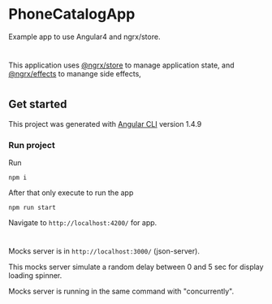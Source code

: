 # PhoneCatalogApp

Example app to use Angular4 and ngrx/store.

#

This application uses [@ngrx/store](https://github.com/ngrx/platform/blob/master/docs/store/README.md) to manage application state, and [@ngrx/effects](https://github.com/ngrx/platform/blob/master/docs/effects/README.md) to manange side effects,

#

## Get started 
This project was generated with [Angular CLI](https://github.com/angular/angular-cli) version 1.4.9


### Run project

Run 
```
npm i
```
After that only execute to run the app
```
npm run start
```

Navigate to 
`http://localhost:4200/` for app.
#
Mocks server is in `http://localhost:3000/` (json-server).

This mocks server simulate a random delay between 0 and 5 sec for display loading spinner.

Mocks server is running in the same command with "concurrently".



